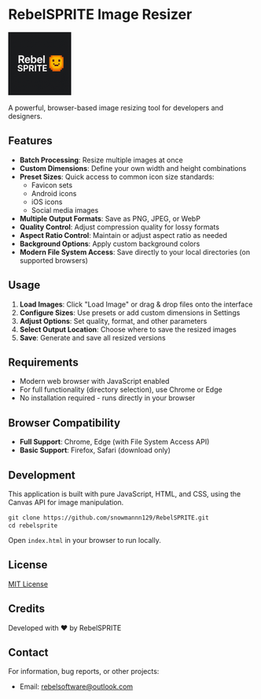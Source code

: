 # RebelSPRITE Image Resizer

![RebelSPRITE Logo](assets/RebelSPRITE_Assetts/RebelSPRITE_Icon_128x128.png)

A powerful, browser-based image resizing tool for developers and designers.

## Features

- **Batch Processing**: Resize multiple images at once
- **Custom Dimensions**: Define your own width and height combinations
- **Preset Sizes**: Quick access to common icon size standards:
  - Favicon sets
  - Android icons
  - iOS icons
  - Social media images
- **Multiple Output Formats**: Save as PNG, JPEG, or WebP
- **Quality Control**: Adjust compression quality for lossy formats
- **Aspect Ratio Control**: Maintain or adjust aspect ratio as needed
- **Background Options**: Apply custom background colors
- **Modern File System Access**: Save directly to your local directories (on supported browsers)

## Usage

1. **Load Images**: Click "Load Image" or drag & drop files onto the interface
2. **Configure Sizes**: Use presets or add custom dimensions in Settings
3. **Adjust Options**: Set quality, format, and other parameters
4. **Select Output Location**: Choose where to save the resized images
5. **Save**: Generate and save all resized versions

## Requirements

- Modern web browser with JavaScript enabled
- For full functionality (directory selection), use Chrome or Edge
- No installation required - runs directly in your browser

## Browser Compatibility

- **Full Support**: Chrome, Edge (with File System Access API)
- **Basic Support**: Firefox, Safari (download only)

## Development

This application is built with pure JavaScript, HTML, and CSS, using the Canvas API for image manipulation.

```
git clone https://github.com/snowmannn129/RebelSPRITE.git
cd rebelsprite
```

Open `index.html` in your browser to run locally.

## License

[MIT License](LICENSE)

## Credits

Developed with ♥ by RebelSPRITE

## Contact

For information, bug reports, or other projects:
- Email: rebelsoftware@outlook.com
